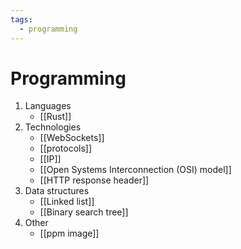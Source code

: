 ```yaml
---
tags:
  - programming
---
```

# Programming
1. Languages
	- [[Rust]]
2. Technologies
	- [[WebSockets]]
	- [[protocols]]
	- [[IP]]
    - [[Open Systems Interconnection (OSI) model]]
    - [[HTTP response header]]
3. Data structures
	- [[Linked list]]
	- [[Binary search tree]]
5. Other
	- [[ppm image]]